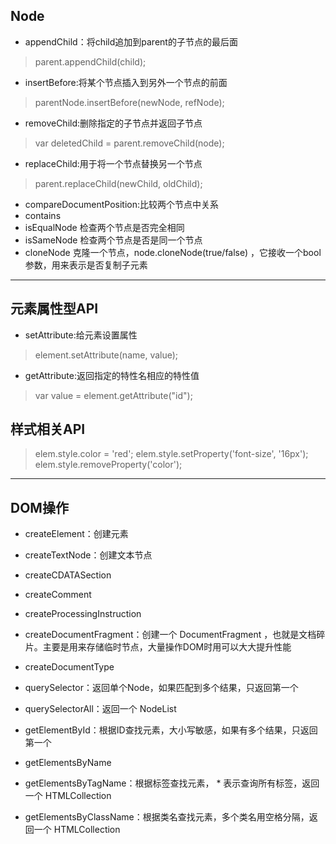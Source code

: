 ## Node
* appendChild：将child追加到parent的子节点的最后面
> parent.appendChild(child);
* insertBefore:将某个节点插入到另外一个节点的前面
> parentNode.insertBefore(newNode, refNode);
* removeChild:删除指定的子节点并返回子节点
> var deletedChild = parent.removeChild(node);
* replaceChild:用于将一个节点替换另一个节点
> parent.replaceChild(newChild, oldChild);

* compareDocumentPosition:比较两个节点中关系
* contains 
* isEqualNode 检查两个节点是否完全相同
* isSameNode 检查两个节点是否是同一个节点
* cloneNode 克隆一个节点，node.cloneNode(true/false) ，它接收一个bool参数，用来表示是否复制子元素

____________________________________________

## 元素属性型API
* setAttribute:给元素设置属性
> element.setAttribute(name, value);
* getAttribute:返回指定的特性名相应的特性值
> var value = element.getAttribute("id");
## 样式相关API
> elem.style.color = 'red';
elem.style.setProperty('font-size', '16px');
elem.style.removeProperty('color');
_____________________________________________
## DOM操作
* createElement：创建元素
* createTextNode：创建文本节点
* createCDATASection
* createComment
* createProcessingInstruction
* createDocumentFragment：创建一个 DocumentFragment ，也就是文档碎片。主要是用来存储临时节点，大量操作DOM时用可以大大提升性能
* createDocumentType

* querySelector：返回单个Node，如果匹配到多个结果，只返回第一个
* querySelectorAll：返回一个 NodeList
* getElementById：根据ID查找元素，大小写敏感，如果有多个结果，只返回第一个
* getElementsByName
* getElementsByTagName：根据标签查找元素， * 表示查询所有标签，返回一个 HTMLCollection
* getElementsByClassName：根据类名查找元素，多个类名用空格分隔，返回一个 HTMLCollection 